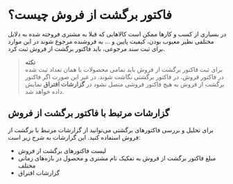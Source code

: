 # فاکتور برگشت از فروش چیست؟
در بسیاری از کسب و کارها ممکن است کالاهایی که قبلا به مشتری فروخته شده به دلایل مختلفی نظیر معیوب بودن، کیفیت پایین و ... به فروشنده مرجوع شوند در این موارد برای ثبت سند مرجوعی، باید فاکتور برگشت از فروش ثبت کرد.<br>

>**نکته**<br>
 برای ثبت فاکتور برگشت از فروش باید تمامی محصولات با همان تعداد ثبت شده در فاکتور فروش، در فاکتور برگشتی نگاشت شوند. در غیر این صورت اگر فاکتور برگشت از فروش به هیچ فاکتور فروشی متصل نشود در **گزارشات افتراق** نمایش داده خواهد شد.<br>
 
 ##  گزارشات مرتبط با فاکتور برگشت از فروش
برای تحلیل و بررسی فاکتورهای برگشتی می‌توانید از گزارشات مرتبط با برگشت از فروش استفاده کنید. این گزارشات به شرح زیر است:<br>
- لیست فاکتورهای برگشت از فروش
- مبلغ فاکتور برگشت از فروش به تفکیک نام مشتری و محصول در بازه‌های زمانی مختلف
- گزارشات افتراق
